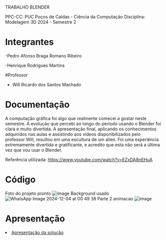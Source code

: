 TRABALHO BLENDER 

PPC-CC: PUC Poços de Caldas - Ciência da Computação
Disciplina: Modelagem 3D
2024 - Semestre 2

# Integrantes

-Pedro Afonso Braga Romano Ribeiro

-Henrique Rodrigues Martins

#Professor

- Will Ricardo dos Santos Machado

# Documentação

A computação gráfica foi algo que realmente comecei a gostar neste semestre. A evolução que percebi ao longo do período usando o Blender foi clara e muito divertida. A apresentação final, aplicando os conhecimentos adquiridos nas aulas e assistindo aos vídeos disponibilizados pelo professor Will, resultou em uma escultura de um alien. Foi uma experiência extremamente divertida e gratificante, e acredito que esta não será a última vez que vou usar o Blender.

Referência utilizada: https://www.youtube.com/watch?v=EZxDA8nEHuA

# Código
Foto do projeto pronto
![image](https://github.com/user-attachments/assets/9d79d0ab-fa21-4d6c-82f7-a8e665609bb8)
Background usado
![WhatsApp Image 2024-12-04 at 00 49 38](https://github.com/user-attachments/assets/9fa34fd8-5c99-4817-9c32-59651eb15da5)
Parte 2 animacao
![image](https://github.com/user-attachments/assets/81fa7eec-dba8-43f0-99f3-71d6ffa58171)



# Apresentação

<li><a href="presentation/README.md"> Apresentação da solução</a></li>
